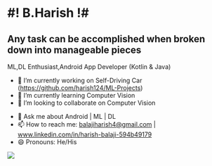# #! B.Harish !#
## Any task can be accomplished when broken down into manageable pieces
ML,DL Enthusiast,Android App Developer (Kotlin & Java)


<!--**harish124/harish124** is a ✨ _special_ ✨ repository because its `README.md` (this file) appears on your GitHub profile. -->


- 🔭 I’m currently working on Self-Driving Car (https://github.com/harish124/ML-Projects)
- 🌱 I’m currently learning Computer Vision
- 👯 I’m looking to collaborate on Computer Vision
<!-- - 🤔 I’m looking for help with ... -->
- 💬 Ask me about Android | ML | DL
- 📫 How to reach me: balajiharish4@gmail.com | www.linkedin.com/in/harish-balaji-594b49179
- 😄 Pronouns: He/His
<!-- - ⚡ Fun fact: ... -->
<img src = 'https://github-readme-stats.vercel.app/api?username=harish124&&show_icons=true&title_color=ffffff&icon_color=FFD700&text_color=daf7dc&bg_color=008000'>

